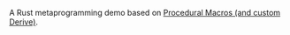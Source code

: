 A Rust metaprogramming demo 
based on [Procedural Macros (and custom Derive)](https://doc.rust-lang.org/book/first-edition/procedural-macros.html).
